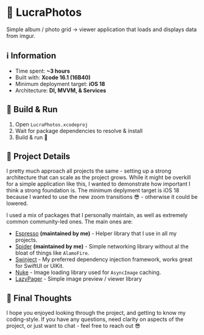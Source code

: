# 🎇 LucraPhotos

Simple album / photo grid → viewer application that loads and displays data from imgur.

## ℹ️ Information

- Time spent: **~3 hours**
- Built with: **Xcode 16.1 (16B40)**
- Minimum deployment target: **iOS 18**
- Architecture: **DI, MVVM, & Services**

## 🔨 Build & Run

1. Open `LucraPhotos.xcodeproj`
2. Wait for package dependencies to resolve & install
3. Build & run 🎉

## 📝 Project Details

I pretty much approach all projects the same - setting up a strong architecture that can scale as the project grows.
While it might be overkill for a simple application like this, I wanted to demonstrate how important I think a strong foundation
is. The minimum deplyment target is iOS 18 because I wanted to use the new zoom transitions 😎 - otherwise it could be lowered.

I used a mix of packages that I personally maintain, as well as extremely common community-led ones. The main ones are:

- [Espresso](https://github.com/mitchtreece/espresso) **(maintained by me)** - Helper library that I use in all my projects.
- [Spider](https://github.com/mitchtreece/spider) **(maintained by me)** - Simple networking library without al the bloat of things like `AlamoFire`.
- [Swinject](https://github.com/Swinject/Swinject) - My preferred dependency injection framework, works great for SwiftUI or UIKit.
- [Nuke](https://github.com/kean/Nuke) - Image loading library used for `AsyncImage` caching.
- [LazyPager](https://github.com/gh123man/SwiftUI-LazyPager) - Simple image preview / viewer library

## 🧠 Final Thoughts

I hope you enjoyed looking through the project, and getting to know my coding-style. If you have any questions, need clarity on aspects of the project, or just want to chat - feel free to reach out 😎
